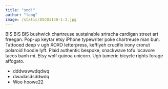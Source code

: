 ```yaml
---
title: "snd!"
author: "leog"
image: /static/DSC01130-1-2.jpg
---
```


BIS BIS BIS bushwick chartreuse sustainable sriracha cardigan street art freegan. Pop-up keytar etsy iPhone typewriter poke chartreuse man bun. Tattooed deep v ugh XOXO letterpress, keffiyeh crucifix irony cronut polaroid hoodie lyft. Plaid authentic bespoke, snackwave tofu locavore tacos banh mi. Etsy wolf quinoa unicorn. Ugh tumeric bicycle rights forage affogato.

- dddwawwdqdwq
- dwadasdsddwdq
- Woo hoowe22
